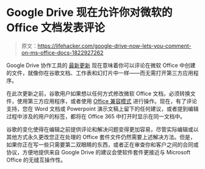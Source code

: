 # Google Drive 现在允许你对微软的 Office 文档发表评论

> 原文：<https://lifehacker.com/google-drive-now-lets-you-comment-on-ms-office-docs-1822927262>

Google Drive 协作工具的 [最新更新](https://blog.google/products/g-suite/new-ways-comment-microsoft-files-and-more-google-drive/) 现在意味着你可以评论在微软 Office 中创建的文件，就像你在谷歌文档、工作表和幻灯片中一样——而无需打开第三方应用程序。



在此次更新之前，谷歌用户如果想以任何方式修改微软 Office 文档，必须转换文件，使用第三方应用程序，或者使用 [Office 兼容模式](https://chrome.google.com/webstore/detail/office-editing-for-docs-s/gbkeegbaiigmenfmjfclcdgdpimamgkj) 进行操作。现在，有了评论支持，您在 Word 文档或 Powerpoint 演示文稿上留下的任何建议，或者提到编辑过程中涉及的用户的标签，都将在 Office 365 中打开时显示在同一文档中。

谷歌的变化使得在编辑之前提供评论和解决问题变得更加容易，尽管实际编辑或以其他方式永久更改您正在处理的 Office 套件文件仍然需要上述解决方法。但是，如果你正在写一些只需要第二双眼睛的东西，或者正在审查你和客户之间的合同或协议，方便地提供来自 Google Drive 的建议会使软件套件更接近与 Microsoft Office 的无缝互操作性。